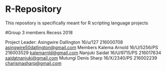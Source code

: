 # R-Repository
This repository is specifically meant for R scripting language projects

#Group 3 members Recess 2018 

Project Leader:   Asingwire Dallington     16/u/127    216000708     asingwire50dallington@gmail.com
Members
Kalema Arnold   16/U/5256/PS      216003529         kalemarnld@gmail.com
Nanjuki Saidat  16/U/9715/PS      216017634         saidatnanjuki@gmail.com
Mutungi Denis Sharp 16/X/2340/PS  216002239          charismasharp@gmail.com

